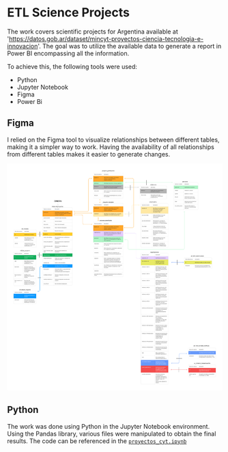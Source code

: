 # ETL Science Projects
The work covers scientific projects for Argentina available at 
'https://datos.gob.ar/dataset/mincyt-proyectos-ciencia-tecnologia-e-innovacion'. 
The goal was to utilize the available data to generate a report in Power BI encompassing all the information.

To achieve this, the following tools were used:
- Python
- Jupyter Notebook
- Figma
- Power Bi

## Figma
I relied on the Figma tool to visualize relationships between different tables, 
making it a simpler way to work. Having the availability of all relationships from different tables makes it easier to generate changes.

![img_01](/src/relaciones_tablas_proyectos.png)

## Python
The work was done using Python in the Jupyter Notebook environment. Using the Pandas library, various files were manipulated to obtain the final results. The code can be referenced in the [`proyectos_cyt.ipynb`](proyectos_cyt.ipynb)
